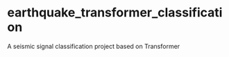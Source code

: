 # earthquake_transformer_classification
A seismic signal classification project based on Transformer
